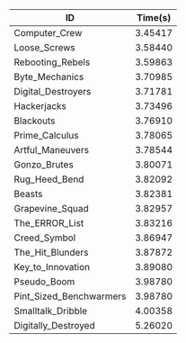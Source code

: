 |ID|Time(s)|
|-|-|
|Computer_Crew|3.45417|
|Loose_Screws|3.58440|
|Rebooting_Rebels|3.59863|
|Byte_Mechanics|3.70985|
|Digital_Destroyers|3.71781|
|Hackerjacks|3.73496|
|Blackouts|3.76910|
|Prime_Calculus|3.78065|
|Artful_Maneuvers|3.78544|
|Gonzo_Brutes|3.80071|
|Rug_Heed_Bend|3.82092|
|Beasts|3.82381|
|Grapevine_Squad|3.82957|
|The_ERROR_List|3.83216|
|Creed_Symbol|3.86947|
|The_Hit_Blunders|3.87872|
|Key_to_Innovation|3.89080|
|Pseudo_Boom|3.98780|
|Pint_Sized_Benchwarmers|3.98780|
|Smalltalk_Dribble|4.00358|
|Digitally_Destroyed|5.26020|
